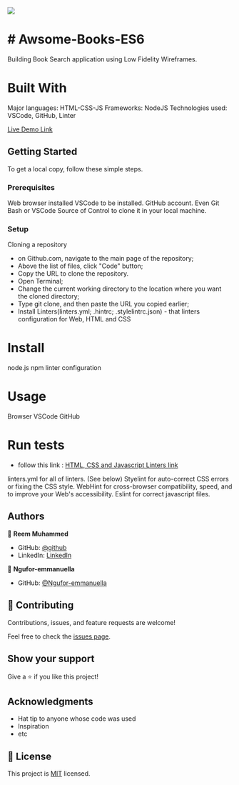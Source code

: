 ![](https://img.shields.io/badge/Microverse-blueviolet)

# # Awsome-Books-ES6
Building Book Search application using Low Fidelity Wireframes.


# Built With

Major languages: HTML-CSS-JS
Frameworks: NodeJS
Technologies used: VSCode, GitHub, Linter

[Live Demo Link](https://reemmohamedabdelfatah.github.io/Awsome-Books/)

## Getting Started
To get a local copy, follow these simple steps.

### Prerequisites
Web browser installed
VSCode to be installed.
GitHub account.
Even Git Bash or VSCode Source of Control to clone it in your local machine.

### Setup
Cloning a repository
* on Github.com, navigate to the main page of the repository;
* Above the list of files, click "Code" button; 
* Copy the URL to clone the repository.
* Open Terminal;
* Change the current working directory to the location where you want the cloned directory; 
* Type git clone, and then paste the URL you copied earlier; 
* Install Linters(linters.yml; .hintrc; .stylelintrc.json) - that linters configuration for Web, HTML and CSS

# Install

node.js
npm
linter configuration

# Usage

Browser
VSCode
GitHub

# Run tests

- follow this link :
 [HTML, CSS and Javascript Linters link]( https://github.com/microverseinc/linters-config/tree/master/html-css-js)

linters.yml for all of linters. (See below)
Styelint for auto-correct CSS errors or fixing the CSS style.
WebHint for cross-browser compatibility, speed, and to improve your Web's accessibility.
Eslint for correct javascript files.

## Authors

👤 **Reem Muhammed**

- GitHub: [@github](https://github.com/ReemMohamedAbdelfatah)
- LinkedIn: [LinkedIn](https://www.linkedin.com/in/reem-abd-el-fatah-a07543116)

👤 **Ngufor-emmanuella**
- GitHub: [@Ngufor-emmanuella](https://github.com/Ngufor-emmanuella) 

## 🤝 Contributing

Contributions, issues, and feature requests are welcome!

Feel free to check the [issues page](../../issues/).

## Show your support

Give a ⭐️ if you like this project!

## Acknowledgments

- Hat tip to anyone whose code was used
- Inspiration
- etc

## 📝 License

This project is [MIT](./LICENSE) licensed.
